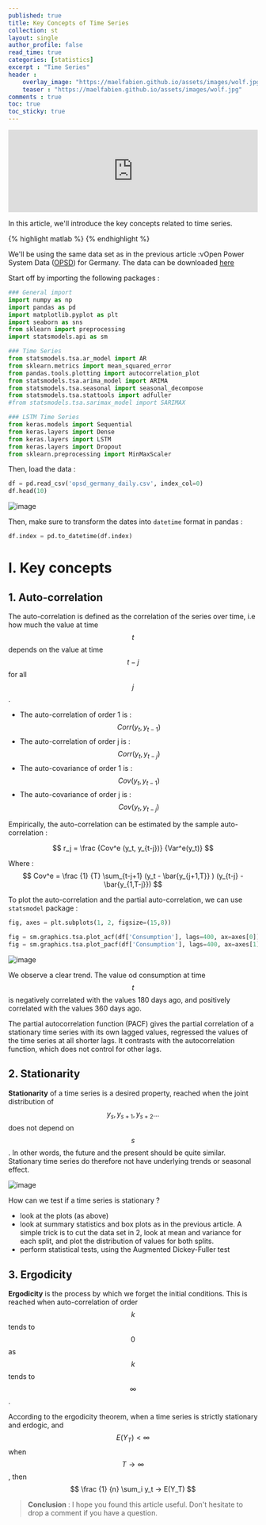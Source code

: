 ```yaml
---
published: true
title: Key Concepts of Time Series
collection: st
layout: single
author_profile: false
read_time: true
categories: [statistics]
excerpt : "Time Series"
header :
    overlay_image: "https://maelfabien.github.io/assets/images/wolf.jpg"
    teaser : "https://maelfabien.github.io/assets/images/wolf.jpg"
comments : true
toc: true
toc_sticky: true
---
```


<iframe width="100%" height="166" scrolling="no" frameborder="no" allow="autoplay" src="https://w.soundcloud.com/player/?url=https%3A//api.soundcloud.com/tracks/539018871&color=%23ff5500&auto_play=false&hide_related=false&show_comments=true&show_user=true&show_reposts=false&show_teaser=true"></iframe>

In this article, we'll introduce the key concepts related to time series.

<script type="text/javascript" async
    src="https://cdn.mathjax.org/mathjax/latest/MathJax.js?config=TeX-MML-AM_CHTML">
</script>

{% highlight matlab %}
{% endhighlight %}

We'll be using the same data set as in the previous article :vOpen Power System Data ([OPSD](https://open-power-system-data.org/)) for Germany. The data can be downloaded [here](https://raw.githubusercontent.com/jenfly/opsd/master/opsd_germany_daily.csv)

Start off by importing the following packages :

```python
### General import
import numpy as np
import pandas as pd
import matplotlib.pyplot as plt
import seaborn as sns
from sklearn import preprocessing
import statsmodels.api as sm

### Time Series
from statsmodels.tsa.ar_model import AR
from sklearn.metrics import mean_squared_error
from pandas.tools.plotting import autocorrelation_plot
from statsmodels.tsa.arima_model import ARIMA
from statsmodels.tsa.seasonal import seasonal_decompose
from statsmodels.tsa.stattools import adfuller
#from statsmodels.tsa.sarimax_model import SARIMAX

### LSTM Time Series
from keras.models import Sequential  
from keras.layers import Dense  
from keras.layers import LSTM  
from keras.layers import Dropout 
from sklearn.preprocessing import MinMaxScaler  
```

Then, load the data :
```python
df = pd.read_csv('opsd_germany_daily.csv', index_col=0)
df.head(10)
```

![image](https://maelfabien.github.io/assets/images/ts_2.png)

Then, make sure to transform the dates into `datetime` format in pandas :

```python
df.index = pd.to_datetime(df.index)
```

# I. Key concepts

## 1. Auto-correlation

The auto-correlation is defined as the correlation of the series over time, i.e how much the value at time $$ t $$ depends on the value at time $$ t-j $$ for all $$ j $$.

- The auto-correlation of order 1 is : $$ Corr(y_t, y_{t-1}) $$
- The auto-correlation of order j is : $$ Corr(y_t, y_{t-j}) $$
- The auto-covariance of order 1 is : $$ Cov(y_t, y_{t-1}) $$
- The auto-covariance of order j is : $$ Cov(y_t, y_{t-j}) $$

Empirically, the auto-correlation can be estimated by the sample auto-correlation :

$$ r_j = \frac {Cov^e (y_t, y_{t-j})} {Var^e(y_t)} $$ 

Where : $$ Cov^e = \frac {1} {T} \sum_{t-j+1} (y_t - \bar{y_{j+1,T}} )  (y_{t-j} - \bar{y_{1,T-j}}) $$

To plot the auto-correlation and the partial auto-correlation, we can use `statsmodel` package :

```python
fig, axes = plt.subplots(1, 2, figsize=(15,8))

fig = sm.graphics.tsa.plot_acf(df['Consumption'], lags=400, ax=axes[0])
fig = sm.graphics.tsa.plot_pacf(df['Consumption'], lags=400, ax=axes[1])
```

![image](https://maelfabien.github.io/assets/images/ts_18.png)

We observe a clear trend. The value od consumption at time $$ t $$ is negatively correlated with the values 180 days ago, and positively correlated with the values 360 days ago.

The partial autocorrelation function (PACF) gives the partial correlation of a stationary time series with its own lagged values, regressed the values of the time series at all shorter lags. It contrasts with the autocorrelation function, which does not control for other lags.

## 2. Stationarity

**Stationarity** of a time series is a desired property, reached when the joint distribution of $$ y_s, y_{s+1}, y_{s+2}... $$ does not depend on $$ s $$. In other words, the future and the present should be quite similar. Stationary time series do therefore not have underlying trends or seasonal effect.

![image](https://maelfabien.github.io/assets/images/ts_19.png)

How can we test if a time series is stationary ?
- look at the plots (as above)
- look at summary statistics and box plots as in the previous article. A simple trick is to cut the data set in 2, look at mean and variance for each split, and plot the distribution of values for both splits.
- perform statistical tests, using the Augmented Dickey-Fuller test


## 3. Ergodicity

**Ergodicity** is the process by which we forget the initial conditions. This is reached when auto-correlation of order $$ k $$ tends to $$ 0 $$ as $$ k $$ tends to $$ \infty $$.

According to the ergodicity theorem, when a time series is strictly stationary and erdogic, and $$ E(Y_T) < \infty $$ when $$ T → \infty $$, then $$ \frac {1} {n} \sum_i y_t → E(Y_T) $$ 




> **Conclusion** : I hope you found this article useful. Don't hesitate to drop a comment if you have a question.
